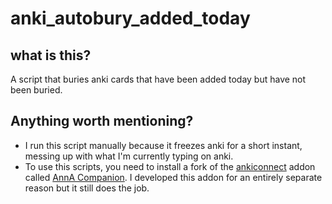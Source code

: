 # anki_autobury_added_today 

## what is this?
A script that buries anki cards that have been added today but have not been buried.

## Anything worth mentioning?
* I run this script manually because it freezes anki for a short instant, messing up with what I'm currently typing on anki.
* To use this scripts, you need to install a fork of the [ankiconnect](https://ankiweb.net/shared/info/2055492159) addon called [AnnA Companion](https://ankiweb.net/shared/info/447942356). I developed this addon for an entirely separate reason but it still does the job.

